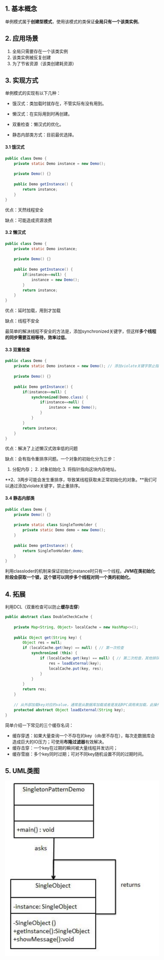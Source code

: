 ## 1. 基本概念

单例模式属于**创建型模式**，使用该模式的类保证**全局只有一个该类实例**。



## 2. 应用场景

1. 全局只需要存在一个该类实例
2. 该类实例被反复创建
3. 为了节省资源（该类创建耗资源）



## 3. 实现方式

单例模式的实现有以下几种：

- 饿汉式：类加载时就存在，不管实际有没有用到。

- 懒汉式：在实际用到时再创建。

- 双重检查：懒汉式的优化。

- 静态内部类方式：目前最优选择。

    

#### 3.1 饿汉式

```java
public class Demo {
	private static Demo instance = new Demo();
    
    private Demo() {}
   
    public Demo getInstance() {
        return instance;
    }
}
```

优点：天然线程安全

缺点：可能造成资源浪费



#### 3.2 懒汉式
```java
public class Demo {
	private static Demo instance;
    
    private Demo() {}
    
    public Demo getInstance() {
        if(instance==null) {
            instance = new Demo();
        }
        return instance;
    }
}
```
优点：延时加载，用到才加载

缺点：线程不安全

最简单的解决线程不安全的方法是，添加synchronized关键字，但这样**多个线程的同步需要互相等待，效率过低**。



#### 3.3 双重检查

```java
public class Demo {
	private static Demo instance = new Demo(); // 添加violate关键字禁止指令重排序才能完全保证单例
    
    private Demo() {}
    
    public Demo getInstance() {
		if(instance==null) {
            synchronized(Demo.class) {
                if(instance==null) {                
		            instance = new Demo();                
                }
            }
        }
        return instance;
    }
}
```
优点：解决了上述懒汉式效率低的问题

缺点：会有指令重排序问题。一个对象的初始化分为三步：

1. 分配内存；
 	2. 对象初始化
 	3. 将指针指向这块内存地址。

**2、3两步可能会发生重排序，导致某线程获取未正常初始化的对象。**我们可以通过添加violate关键字，禁止重排序。



#### 3.4 静态内部类

```java
public class Demo {
	private Demo() {}
    
    private static class SingleTonHolder {
        private static Demo demo = new Demo();
    }
    
    public Demo getInstance() {
        return SingleTonHolder.demo;
    }
}
```

利用classloder的机制来保证初始化instance时只有一个线程。**JVM在类初始化阶段会获取一个锁，这个锁可以同步多个线程对同一个类的初始化**。



## 4. 拓展

利用DCL（双重检查可以防止**缓存击穿**）

```java
public abstract class DoubleCheckCache {

    private Map<String, Object> localCache = new HashMap<>();

    public Object get(String key) {
        Object res = null;
        if (localCache.get(key) == null) { // 第一次检查
            synchronized (this) {
                if (localCache.get(key) == null) { // 第二次检查，其他排队请求获取锁的线程走到这里时已经能够看到缓存中的值了，也就不用再发起远程调用了
                    res = loadExternal(key);
                    localCache.put(key, res);
                }
            }
        }
        return res;
    }
    
    // 从外部加载key对应的value，通常是从数据库加载或者是发起RPC调用来加载，此操作是耗时的
    protected abstract Object loadExternal(String key);
}
```

简单介绍一下常见的三个缓存名词：

- 缓存穿透：如果大量查询一个不存在的key（db里不存在），每次走数据库会造成巨大的IO压力；可使用**布隆过滤器**有效解决。
- 缓存击穿：一个key在过期的瞬间被大量线程并发访问；
- 缓存雪崩：多个key同时过期；可对不同key随机设置不同的过期时间。



## 5. UML类图

![单例模式](../../Resources/单例模式uml.png)

